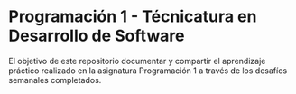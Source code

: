 # Programación 1 - Técnicatura en Desarrollo de Software

El objetivo de este repositorio documentar y compartir el aprendizaje práctico realizado en la asignatura Programación 1 a través de los desafíos semanales completados.
